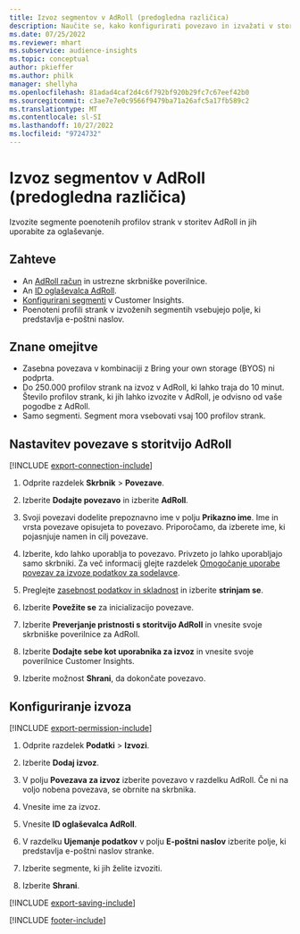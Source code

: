 ```yaml
---
title: Izvoz segmentov v AdRoll (predogledna različica)
description: Naučite se, kako konfigurirati povezavo in izvažati v storitev AdRoll.
ms.date: 07/25/2022
ms.reviewer: mhart
ms.subservice: audience-insights
ms.topic: conceptual
author: pkieffer
ms.author: philk
manager: shellyha
ms.openlocfilehash: 81adad4caf2d4c6f792bf920b29fc7c67eef42b0
ms.sourcegitcommit: c3ae7e7e0c9566f9479ba71a26afc5a17fb589c2
ms.translationtype: MT
ms.contentlocale: sl-SI
ms.lasthandoff: 10/27/2022
ms.locfileid: "9724732"
---
```

# <a name="export-segments-to-adroll-preview"></a>Izvoz segmentov v AdRoll (predogledna različica)

Izvozite segmente poenotenih profilov strank v storitev AdRoll in jih uporabite za oglaševanje.

## <a name="prerequisites"></a>Zahteve

- An [AdRoll račun](https://www.adroll.com/) in ustrezne skrbniške poverilnice.
- An [ID oglaševalca AdRoll](https://help.adroll.com/hc/articles/212011838-Advertiser-Profiles).
- [Konfigurirani segmenti](segments.md) v Customer Insights.
- Poenoteni profili strank v izvoženih segmentih vsebujejo polje, ki predstavlja e-poštni naslov.

## <a name="known-limitations"></a>Znane omejitve

- Zasebna povezava v kombinaciji z Bring your own storage (BYOS) ni podprta.
- Do 250.000 profilov strank na izvoz v AdRoll, ki lahko traja do 10 minut. Število profilov strank, ki jih lahko izvozite v AdRoll, je odvisno od vaše pogodbe z AdRoll.
- Samo segmenti. Segment mora vsebovati vsaj 100 profilov strank.

## <a name="set-up-connection-to-adroll"></a>Nastavitev povezave s storitvijo AdRoll

[!INCLUDE [export-connection-include](includes/export-connection-admn.md)]

1. Odprite razdelek **Skrbnik** > **Povezave**.

1. Izberite **Dodajte povezavo** in izberite **AdRoll**.

1. Svoji povezavi dodelite prepoznavno ime v polju **Prikazno ime**. Ime in vrsta povezave opisujeta to povezavo. Priporočamo, da izberete ime, ki pojasnjuje namen in cilj povezave.

1. Izberite, kdo lahko uporablja to povezavo. Privzeto jo lahko uporabljajo samo skrbniki. Za več informacij glejte razdelek [Omogočanje uporabe povezav za izvoze podatkov za sodelavce](connections.md#allow-contributors-to-use-a-connection-for-exports).

1. Preglejte [zasebnost podatkov in skladnost](connections.md#data-privacy-and-compliance) in izberite **strinjam se**.

1. Izberite **Povežite se** za inicializacijo povezave.

1. Izberite **Preverjanje pristnosti s storitvijo AdRoll** in vnesite svoje skrbniške poverilnice za AdRoll.

1. Izberite **Dodajte sebe kot uporabnika za izvoz** in vnesite svoje poverilnice Customer Insights.

1. Izberite možnost **Shrani**, da dokončate povezavo.

## <a name="configure-an-export"></a>Konfiguriranje izvoza

[!INCLUDE [export-permission-include](includes/export-permission.md)]

1. Odprite razdelek **Podatki** > **Izvozi**.

1. Izberite **Dodaj izvoz**.

1. V polju **Povezava za izvoz** izberite povezavo v razdelku AdRoll. Če ni na voljo nobena povezava, se obrnite na skrbnika.

1. Vnesite ime za izvoz.

1. Vnesite **ID oglaševalca AdRoll**.

1. V razdelku **Ujemanje podatkov** v polju **E-poštni naslov** izberite polje, ki predstavlja e-poštni naslov stranke.

1. Izberite segmente, ki jih želite izvoziti.

1. Izberite **Shrani**.

[!INCLUDE [export-saving-include](includes/export-saving.md)]

[!INCLUDE [footer-include](includes/footer-banner.md)]
